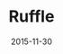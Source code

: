 ---
layout: site
title: "Ruffle"
date: 2015-11-30
categories: [community]
version: 1.4.7
major: 1
minor: 4
patch: 7
slug: ruffle
link: https://www.ruffle.us/#/
permalink: /sites/:slug
---